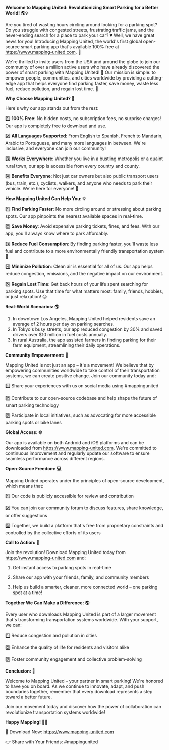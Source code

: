 **Welcome to Mapping United: Revolutionizing Smart Parking for a Better World! 🌎💡**

Are you tired of wasting hours circling around looking for a parking spot? Do you struggle with congested streets, frustrating traffic jams, and the never-ending search for a place to park your car? 💔 Well, we have great news for you! Introducing Mapping United, the world's first global open-source smart parking app that's available 100% free at https://www.mapping-united.com. 📲

We're thrilled to invite users from the USA and around the globe to join our community of over a million active users who have already discovered the power of smart parking with Mapping United! 🌟 Our mission is simple: to empower people, communities, and cities worldwide by providing a cutting-edge app that helps everyone find parking faster, save money, waste less fuel, reduce pollution, and regain lost time. 💪

**Why Choose Mapping United? 🤔**

Here's why our app stands out from the rest:

1️⃣ **100% Free**: No hidden costs, no subscription fees, no surprise charges! Our app is completely free to download and use.

2️⃣ **All Languages Supported**: From English to Spanish, French to Mandarin, Arabic to Portuguese, and many more languages in between. We're inclusive, and everyone can join our community!

3️⃣ **Works Everywhere**: Whether you live in a bustling metropolis or a quaint rural town, our app is accessible from every country and county.

4️⃣ **Benefits Everyone**: Not just car owners but also public transport users (bus, train, etc.), cyclists, walkers, and anyone who needs to park their vehicle. We're here for everyone! 🌈

**How Mapping United Can Help You: 💡**

1️⃣ **Find Parking Faster**: No more circling around or stressing about parking spots. Our app pinpoints the nearest available spaces in real-time.

2️⃣ **Save Money**: Avoid expensive parking tickets, fines, and fees. With our app, you'll always know where to park affordably.

3️⃣ **Reduce Fuel Consumption**: By finding parking faster, you'll waste less fuel and contribute to a more environmentally friendly transportation system 🌿

4️⃣ **Minimize Pollution**: Clean air is essential for all of us. Our app helps reduce congestion, emissions, and the negative impact on our environment.

5️⃣ **Regain Lost Time**: Get back hours of your life spent searching for parking spots. Use that time for what matters most: family, friends, hobbies, or just relaxation! 😌

**Real-World Scenarios: 🌎**

1. In downtown Los Angeles, Mapping United helped residents save an average of 2 hours per day on parking searches.
2. In Tokyo's busy streets, our app reduced congestion by 30% and saved drivers over $10 million in fuel costs annually.
3. In rural Australia, the app assisted farmers in finding parking for their farm equipment, streamlining their daily operations.

**Community Empowerment: 👫**

Mapping United is not just an app – it's a movement! We believe that by empowering communities worldwide to take control of their transportation systems, we can create positive change. Join our community today and:

1️⃣ Share your experiences with us on social media using #mappingunited

2️⃣ Contribute to our open-source codebase and help shape the future of smart parking technology

3️⃣ Participate in local initiatives, such as advocating for more accessible parking spots or bike lanes

**Global Access: 🌐**

Our app is available on both Android and iOS platforms and can be downloaded from https://www.mapping-united.com. We're committed to continuous improvement and regularly update our software to ensure seamless performance across different regions.

**Open-Source Freedom: 💻**

Mapping United operates under the principles of open-source development, which means that:

1️⃣ Our code is publicly accessible for review and contribution

2️⃣ You can join our community forum to discuss features, share knowledge, or offer suggestions

3️⃣ Together, we build a platform that's free from proprietary constraints and controlled by the collective efforts of its users

**Call to Action: 📢**

Join the revolution! Download Mapping United today from https://www.mapping-united.com and:

1. Get instant access to parking spots in real-time

2. Share our app with your friends, family, and community members

3. Help us build a smarter, cleaner, more connected world – one parking spot at a time!

**Together We Can Make a Difference: 🌎**

Every user who downloads Mapping United is part of a larger movement that's transforming transportation systems worldwide. With your support, we can:

1️⃣ Reduce congestion and pollution in cities

2️⃣ Enhance the quality of life for residents and visitors alike

3️⃣ Foster community engagement and collective problem-solving

**Conclusion: 💫**

Welcome to Mapping United – your partner in smart parking! We're honored to have you on board. As we continue to innovate, adapt, and push boundaries together, remember that every download represents a step toward a better future.

Join our movement today and discover how the power of collaboration can revolutionize transportation systems worldwide!

**Happy Mapping! 🚗💕**

📲 Download Now: https://www.mapping-united.com

👉 Share with Your Friends: #mappingunited